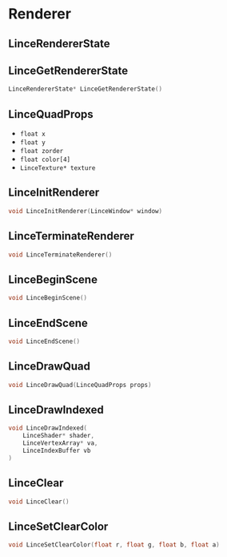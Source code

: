 # Renderer

## LinceRendererState


## LinceGetRendererState
```c
LinceRendererState* LinceGetRendererState()
```
## LinceQuadProps
- `float x`
- `float y`
- `float zorder`
- `float color[4]`
- `LinceTexture* texture`

## LinceInitRenderer
```c
void LinceInitRenderer(LinceWindow* window)
```
## LinceTerminateRenderer
```c
void LinceTerminateRenderer()
```
## LinceBeginScene
```c
void LinceBeginScene()
```
## LinceEndScene
```c
void LinceEndScene()
```
## LinceDrawQuad
```c
void LinceDrawQuad(LinceQuadProps props)
```
## LinceDrawIndexed
```c
void LinceDrawIndexed(
	LinceShader* shader,
	LinceVertexArray* va,
	LinceIndexBuffer vb
)
```
## LinceClear
```c
void LinceClear()
```
## LinceSetClearColor
```c
void LinceSetClearColor(float r, float g, float b, float a)
```
